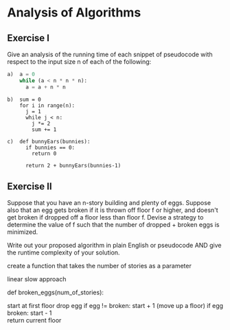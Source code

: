 # Analysis of Algorithms

## Exercise I

Give an analysis of the running time of each snippet of
pseudocode with respect to the input size n of each of the following:

```python
a)  a = 0
    while (a < n * n * n):
      a = a + n * n
```

```
b)  sum = 0
    for i in range(n):
      j = 1
      while j < n:
        j *= 2
        sum += 1
```

```
c)  def bunnyEars(bunnies):
      if bunnies == 0:
        return 0

      return 2 + bunnyEars(bunnies-1)
```

## Exercise II

Suppose that you have an n-story building and plenty of eggs. Suppose also that an egg gets broken if it is thrown off floor f or higher, and doesn't get broken if dropped off a floor less than floor f. Devise a strategy to determine the value of f such that the number of dropped + broken eggs is minimized.

Write out your proposed algorithm in plain English or pseudocode AND give the runtime complexity of your solution.

create a function that takes the number of stories as a parameter

linear slow approach

def broken_eggs(num_of_stories):

start at first floor
drop egg
if egg != broken:
start + 1 (move up a floor)
if egg broken:
start - 1  
 return current floor

<!-- binary approach:

bottom_floor = 0
top_floor = num_of_stories

def broken_eggs(num_of_stories, top_floor, bottom_floor, unbroken_egg):

  if num_of_stories == 0:
      return -1

  middle_floor = (top_floor + bottom_floor) // 2

    start at middle_floor
      drop unbroken_egg
      if egg not broken:
        top_floor == middle_floor
        return broken_eggs(num_of_stories, top_floor, bottome_floor, eggs)

      if egg Broken:
        bottom_floor == middle_floor
        return broken_eggs(num_of_stories, top_floor, bottome_floor, eggs) -->
